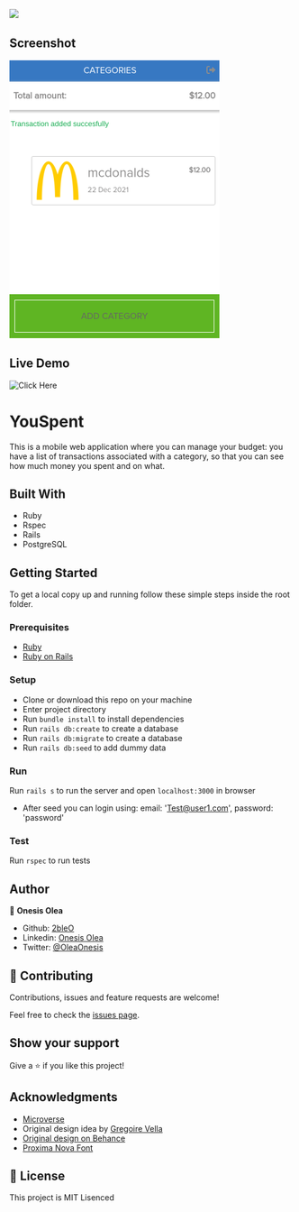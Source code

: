 ![](https://img.shields.io/badge/Microverse-blueviolet)

## Screenshot
![screenshot](screenshot.png)

## Live Demo
![Click Here](https://floating-refuge-10181.herokuapp.com)

# YouSpent


This is a mobile web application where you can manage your budget: you have a list of transactions associated with a category, so that you can see how much money you spent and on what.



## Built With

- Ruby
- Rspec
- Rails
- PostgreSQL


## Getting Started

To get a local copy up and running follow these simple steps inside the root folder.

### Prerequisites

- [Ruby](https://www.ruby-lang.org/)
- [Ruby on Rails](https://rubyonrails.org/)

### Setup
- Clone or download this repo on your machine
- Enter project directory
- Run `bundle install` to install dependencies
- Run  `rails db:create` to create a database
- Run  `rails db:migrate` to create a database
- Run  `rails db:seed` to add dummy data

### Run

Run `rails s` to run the server and open `localhost:3000` in browser
- After seed you can login using: email: 'Test@user1.com', password: 'password'

### Test

Run `rspec` to run tests

## Author

👤 **Onesis Olea**

- Github: [2bleO](https://github.com/2bleO)
- Linkedin: [Onesis Olea](https://www.linkedin.com/in/onesis-olea/)
- Twitter: [@OleaOnesis](https://twitter.com/OleaOnesis)



## 🤝 Contributing

Contributions, issues and feature requests are welcome!

Feel free to check the [issues page](https://github.com/2bleO/Recipes/issues).

## Show your support

Give a ⭐️ if you like this project!

## Acknowledgments

- [Microverse](https://www.microverse.org/) 
- Original design idea by [Gregoire Vella](https://www.behance.net/gregoirevella)
- [Original design on Behance](https://www.behance.net/gallery/19759151/Snapscan-iOs-design-and-branding?tracking_source=)
- [Proxima Nova Font](https://www.freefontsfamily.com)

## 📝 License

This project is MIT Lisenced
